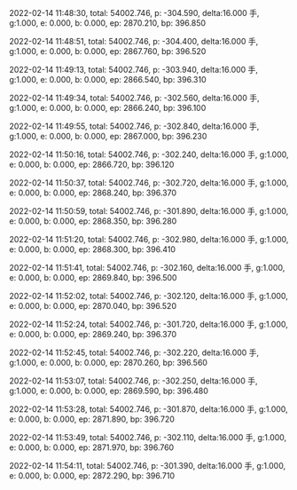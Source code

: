 2022-02-14 11:48:30, total: 54002.746, p: -304.590, delta:16.000 手, g:1.000, e: 0.000, b: 0.000, ep: 2870.210, bp: 396.850

2022-02-14 11:48:51, total: 54002.746, p: -304.400, delta:16.000 手, g:1.000, e: 0.000, b: 0.000, ep: 2867.760, bp: 396.520

2022-02-14 11:49:13, total: 54002.746, p: -303.940, delta:16.000 手, g:1.000, e: 0.000, b: 0.000, ep: 2866.540, bp: 396.310

2022-02-14 11:49:34, total: 54002.746, p: -302.560, delta:16.000 手, g:1.000, e: 0.000, b: 0.000, ep: 2866.240, bp: 396.100

2022-02-14 11:49:55, total: 54002.746, p: -302.840, delta:16.000 手, g:1.000, e: 0.000, b: 0.000, ep: 2867.000, bp: 396.230

2022-02-14 11:50:16, total: 54002.746, p: -302.240, delta:16.000 手, g:1.000, e: 0.000, b: 0.000, ep: 2866.720, bp: 396.120

2022-02-14 11:50:37, total: 54002.746, p: -302.720, delta:16.000 手, g:1.000, e: 0.000, b: 0.000, ep: 2868.240, bp: 396.370

2022-02-14 11:50:59, total: 54002.746, p: -301.890, delta:16.000 手, g:1.000, e: 0.000, b: 0.000, ep: 2868.350, bp: 396.280

2022-02-14 11:51:20, total: 54002.746, p: -302.980, delta:16.000 手, g:1.000, e: 0.000, b: 0.000, ep: 2868.300, bp: 396.410

2022-02-14 11:51:41, total: 54002.746, p: -302.160, delta:16.000 手, g:1.000, e: 0.000, b: 0.000, ep: 2869.840, bp: 396.500

2022-02-14 11:52:02, total: 54002.746, p: -302.120, delta:16.000 手, g:1.000, e: 0.000, b: 0.000, ep: 2870.040, bp: 396.520

2022-02-14 11:52:24, total: 54002.746, p: -301.720, delta:16.000 手, g:1.000, e: 0.000, b: 0.000, ep: 2869.240, bp: 396.370

2022-02-14 11:52:45, total: 54002.746, p: -302.220, delta:16.000 手, g:1.000, e: 0.000, b: 0.000, ep: 2870.260, bp: 396.560

2022-02-14 11:53:07, total: 54002.746, p: -302.250, delta:16.000 手, g:1.000, e: 0.000, b: 0.000, ep: 2869.590, bp: 396.480

2022-02-14 11:53:28, total: 54002.746, p: -301.870, delta:16.000 手, g:1.000, e: 0.000, b: 0.000, ep: 2871.890, bp: 396.720

2022-02-14 11:53:49, total: 54002.746, p: -302.110, delta:16.000 手, g:1.000, e: 0.000, b: 0.000, ep: 2871.970, bp: 396.760

2022-02-14 11:54:11, total: 54002.746, p: -301.390, delta:16.000 手, g:1.000, e: 0.000, b: 0.000, ep: 2872.290, bp: 396.710